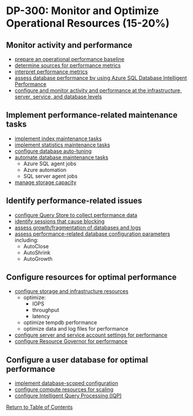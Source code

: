 # DP-300: Monitor and Optimize Operational Resources (15-20%)

## Monitor activity and performance

* [prepare an operational performance baseline](https://docs.microsoft.com/en-us/sql/relational-databases/performance/establish-a-performance-baseline?view=sql-server-ver15)
* [determine sources for performance metrics](https://docs.microsoft.com/en-us/sql/relational-databases/performance/monitoring-performance-by-using-the-query-store?view=sql-server-ver15)
* [interpret performance metrics](https://docs.microsoft.com/en-us/sql/relational-databases/performance/performance-monitoring-and-tuning-tools?view=sql-server-ver15)
* [assess database performance by using Azure SQL Database Intelligent Performance](https://docs.microsoft.com/en-us/azure/sql-database/sql-database-query-performance)
* [configure and monitor activity and performance at the infrastructure, server, service, and
database levels](https://docs.microsoft.com/en-us/sql/relational-databases/performance/query-profiling-infrastructure?view=sql-server-ver15)

## Implement performance-related maintenance tasks
* [implement index maintenance tasks](https://docs.microsoft.com/en-us/sql/relational-databases/maintenance-plans/rebuild-index-task-maintenance-plan?view=sql-server-ver15)
* [implement statistics maintenance tasks](https://docs.microsoft.com/en-us/sql/relational-databases/maintenance-plans/update-statistics-task-maintenance-plan?view=sql-server-ver15)
* [configure database auto-tuning](https://docs.microsoft.com/en-us/azure/sql-database/sql-database-automatic-tuning-enable)
* [automate database maintenance tasks](https://docs.microsoft.com/en-us/sql/relational-databases/maintenance-plans/use-the-maintenance-plan-wizard?view=sql-server-ver15)
  * Azure SQL agent jobs
  * Azure automation
  * SQL server agent jobs
* [manage storage capacity](https://docs.microsoft.com/en-us/sql/sql-server/maximum-capacity-specifications-for-sql-server?view=sql-server-ver15)

## Identify performance-related issues
* [configure Query Store to collect performance data](https://docs.microsoft.com/en-us/sql/relational-databases/performance/monitoring-performance-by-using-the-query-store?view=sql-server-ver15)
* [identify sessions that cause blocking](https://support.microsoft.com/en-gb/help/224453/inf-understanding-and-resolving-sql-server-blocking-problems)
* [assess growth/fragmentation of databases and logs](https://docs.microsoft.com/en-us/sql/relational-databases/indexes/reorganize-and-rebuild-indexes?view=sql-server-ver15)
* [assess performance-related database configuration parameters](https://support.microsoft.com/en-gb/help/315512/considerations-for-the-autogrow-and-autoshrink-settings-in-sql-server) including:
  * AutoClose
  * AutoShrink
  * AutoGrowth

## Configure resources for optimal performance
* [configure storage and infrastructure resources](https://docs.microsoft.com/en-us/azure/virtual-machines/windows/sql/virtual-machines-windows-sql-server-storage-configuration)
  * optimize:
    * IOPS
    * throughput
    * latency
  * optimize tempdb performance
  * optimize data and log files for performance
* [configure server and service account settings for performance](https://support.microsoft.com/en-gb/help/319942/how-to-determine-proper-sql-server-configuration-settings)
* [configure Resource Governor for performance](https://docs.microsoft.com/en-us/sql/relational-databases/resource-governor/resource-governor?view=sql-server-ver15)

## Configure a user database for optimal performance
* [implement database-scoped configuration](https://docs.microsoft.com/en-us/sql/t-sql/statements/alter-database-scoped-configuration-transact-sql?view=sql-server-ver15)
* [configure compute resources for scaling](https://docs.microsoft.com/en-us/azure/sql-database/sql-database-single-database-scale)
* [configure Intelligent Query Processing (IQP)](https://docs.microsoft.com/en-us/sql/relational-databases/performance/intelligent-query-processing?view=sql-server-ver15)

[Return to Table of Contents](README.md)